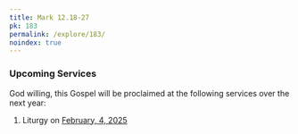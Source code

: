 ```yaml
---
title: Mark 12.18-27
pk: 183
permalink: /explore/183/
noindex: true
---
```


### Upcoming Services

God willing, this Gospel will be proclaimed at the following services over the next year:


1. Liturgy on [February,  4, 2025](https://orthocal.info/readings/gregorian/2025/02/04/)
